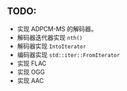 ## TODO:
* 实现 ADPCM-MS 的解码器。
* 解码器迭代器实现 `nth()`
* 解码器实现 `IntoIterator`
* 编码器实现 `std::iter::FromIterator`
* 实现 FLAC
* 实现 OGG
* 实现 AAC

